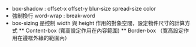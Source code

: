 * box-shadow : offset-x offset-y blur-size spread-size color
* 強制換行 word-wrap : break-word
* box-sizing 是控制 width 與 height 作用的對象空間，設定物件尺寸的計算方式
** Content-box (寬高設定作用在內容範圍)
** Border-box （寬高設定作用在邊框外緣的範圍內）
